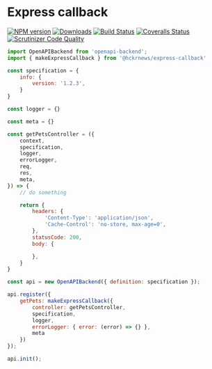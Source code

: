 # Express callback

[![NPM version][npm-image]][npm-url]
[![Downloads][downloads-image]][npm-stats]
[![Build Status][travis-image]][travis-url]
[![Coveralls Status][coveralls-image]][coveralls-url]
[![Scrutinizer Code Quality][scrutinizer-image]][scrutinizer-url]


```javascript
import OpenAPIBackend from 'openapi-backend';
import { makeExpressCallback } from '@hckrnews/express-callback'

const specification = {
    info: {
        version: '1.2.3',
    }
}

const logger = {}

const meta = {}

const getPetsController = ({
    context,
    specification,
    logger,
    errorLogger,
    req,
    res,
    meta,
}) => {
    // do something

    return {
        headers: {
            'Content-Type': 'application/json',
            'Cache-Control': 'no-store, max-age=0',
        },
        statusCode: 200,
        body: {

        },
    }
}

const api = new OpenAPIBackend({ definition: specification });

api.register({
    getPets: makeExpressCallback({
        controller: getPetsController,
        specification,
        logger,
        errorLogger: { error: (error) => {} },
        meta
    })
});

api.init();

```

[downloads-image]: https://img.shields.io/npm/dm/@hckrnews/express-callback.svg
[npm-url]: https://www.npmjs.com/package/@hckrnews/express-callback
[npm-image]: https://img.shields.io/npm/v/@hckrnews/express-callback.svg
[npm-stats]: https://npm-stat.com/charts.html?package=@hckrnews/express-callback
[travis-url]: https://scrutinizer-ci.com/g/hckrnews/express-callback/build-status/main
[travis-image]: https://scrutinizer-ci.com/g/hckrnews/express-callback/badges/build.png?b=main
[coveralls-url]: https://scrutinizer-ci.com/g/hckrnews/express-callback/?branch=main
[coveralls-image]: https://scrutinizer-ci.com/g/hckrnews/express-callback/badges/coverage.png?b=main
[scrutinizer-url]: https://scrutinizer-ci.com/g/hckrnews/express-callback/?branch=main
[scrutinizer-image]: https://scrutinizer-ci.com/g/hckrnews/express-callback/badges/quality-score.png?b=main
